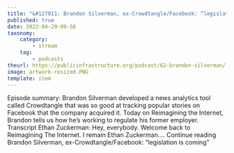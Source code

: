 ```yaml
---
title: "&#127911; Brandon Silverman, ex-Crowdtangle/Facebook: “legislation is coming”"
published: true
date: 2022-04-29-09-56
taxonomy:
    category:
        - stream
    tag:
        - podcasts
theurl: https://publicinfrastructure.org/podcast/62-brandon-silverman/
image: artwork-resized.PNG
template: item
---
```


Episode summary: Brandon Silverman developed a news analytics tool called Crowdtangle that was so good at tracking popular stories on Facebook that the company acquired it. Today on Reimagining the Internet, Brandon tells us how he&rsquo;s working to regulate his former employer. Transcript Ethan Zuckerman: Hey, everybody. Welcome back to Reimagining The Internet. I remain Ethan Zuckerman.&hellip; Continue reading Brandon Silverman, ex-Crowdtangle/Facebook: &ldquo;legislation is coming&rdquo;
